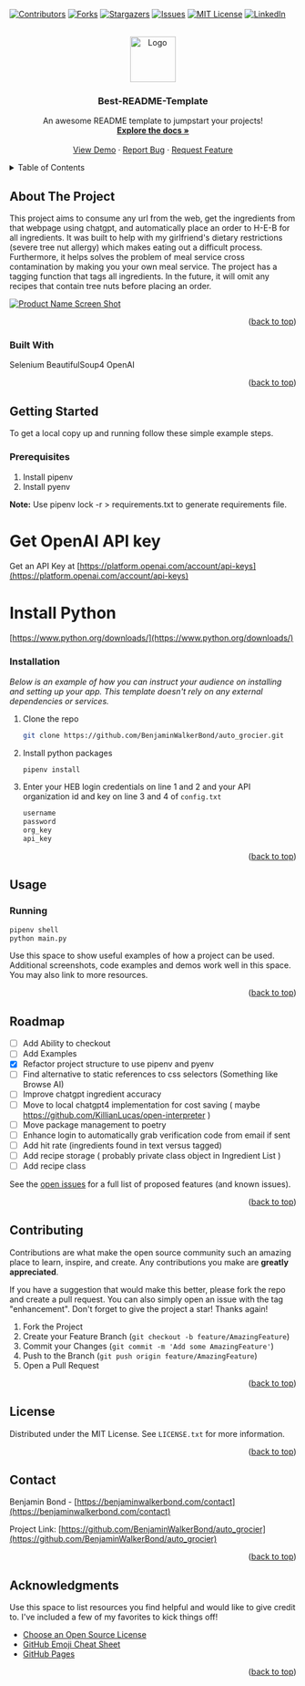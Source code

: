 <!-- Improved compatibility of back to top link: See: https://github.com/BenjaminWalkerBond/auto_grocier/pull/73 -->
<a name="readme-top"></a>
<!--
*** Thanks for checking out the Best-README-Template. If you have a suggestion
*** that would make this better, please fork the repo and create a pull request
*** or simply open an issue with the tag "enhancement".
*** Don't forget to give the project a star!
*** Thanks again! Now go create something AMAZING! :D
-->



<!-- PROJECT SHIELDS -->
<!--
*** I'm using markdown "reference style" links for readability.
*** Reference links are enclosed in brackets [ ] instead of parentheses ( ).
*** See the bottom of this document for the declaration of the reference variables
*** for contributors-url, forks-url, etc. This is an optional, concise syntax you may use.
*** https://www.markdownguide.org/basic-syntax/#reference-style-links
-->
[![Contributors][contributors-shield]][contributors-url]
[![Forks][forks-shield]][forks-url]
[![Stargazers][stars-shield]][stars-url]
[![Issues][issues-shield]][issues-url]
[![MIT License][license-shield]][license-url]
[![LinkedIn][linkedin-shield]][linkedin-url]



<!-- PROJECT LOGO -->
<br />
<div align="center">
  <a href="https://github.com/BenjaminWalkerBond/auto_grocier">
    <img src="images/logo.png" alt="Logo" width="80" height="80">
  </a>

  <h3 align="center">Best-README-Template</h3>

  <p align="center">
    An awesome README template to jumpstart your projects!
    <br />
    <a href="https://github.com/BenjaminWalkerBond/auto_grocier"><strong>Explore the docs »</strong></a>
    <br />
    <br />
    <a href="https://github.com/BenjaminWalkerBond/auto_grocier">View Demo</a>
    ·
    <a href="https://github.com/BenjaminWalkerBond/auto_grocier/issues">Report Bug</a>
    ·
    <a href="https://github.com/BenjaminWalkerBond/auto_grocier/issues">Request Feature</a>
  </p>
</div>



<!-- TABLE OF CONTENTS -->
<details>
  <summary>Table of Contents</summary>
  <ol>
    <li>
      <a href="#about-the-project">About The Project</a>
      <ul>
        <li><a href="#built-with">Built With</a></li>
      </ul>
    </li>
    <li>
      <a href="#getting-started">Getting Started</a>
      <ul>
        <li><a href="#prerequisites">Prerequisites</a></li>
        <li><a href="#installation">Installation</a></li>
      </ul>
    </li>
    <li><a href="#usage">Usage</a></li>
    <li><a href="#roadmap">Roadmap</a></li>
    <li><a href="#contributing">Contributing</a></li>
    <li><a href="#license">License</a></li>
    <li><a href="#contact">Contact</a></li>
    <li><a href="#acknowledgments">Acknowledgments</a></li>
  </ol>
</details>



<!-- ABOUT THE PROJECT -->
## About The Project

This project aims to consume any url from the web, get the ingredients from that webpage using chatgpt, 
and automatically place an order to H-E-B for all ingredients. It was built to help with my girlfriend's dietary restrictions (severe tree nut allergy) which makes
eating out a difficult process. Furthermore, it helps solves the problem of meal service cross contamination by making you your own meal service. The project has a tagging function that tags all ingredients. In the future, it will omit any recipes that contain tree nuts before placing an order.

[![Product Name Screen Shot][product-screenshot]](https://example.com)




<p align="right">(<a href="#readme-top">back to top</a>)</p>



### Built With

Selenium
BeautifulSoup4
OpenAI



<p align="right">(<a href="#readme-top">back to top</a>)</p>



<!-- GETTING STARTED -->
## Getting Started

To get a local copy up and running follow these simple example steps.

### Prerequisites

1. Install pipenv
2. Install pyenv

**Note:** Use pipenv lock -r > requirements.txt to generate requirements file.

# Get OpenAI API key
Get an API Key at [https://platform.openai.com/account/api-keys](https://platform.openai.com/account/api-keys)

# Install Python 
[https://www.python.org/downloads/](https://www.python.org/downloads/)


### Installation

_Below is an example of how you can instruct your audience on installing and setting up your app. This template doesn't rely on any external dependencies or services._


1. Clone the repo
   ```sh
   git clone https://github.com/BenjaminWalkerBond/auto_grocier.git
   ```
2. Install python packages
   ```sh
   pipenv install
   ```
3. Enter your HEB login credentials on line 1 and 2 and your API organization id and key on line 3 and 4 of `config.txt`
   ```js
   username
   password
   org_key
   api_key
   ```

<p align="right">(<a href="#readme-top">back to top</a>)</p>



<!-- USAGE EXAMPLES -->
## Usage

### Running
```sh
pipenv shell
python main.py
```

Use this space to show useful examples of how a project can be used. Additional screenshots, code examples and demos work well in this space. You may also link to more resources.

<!-- _For more examples, please refer to the [Documentation](https://example.com)_ -->

<p align="right">(<a href="#readme-top">back to top</a>)</p>



<!-- ROADMAP -->
## Roadmap

- [ ] Add Ability to checkout
- [ ] Add Examples
- [X] Refactor project structure to use pipenv and pyenv
- [ ] Find alternative to static references to css selectors (Something like Browse AI)
- [ ] Improve chatgpt ingredient accuracy
- [ ] Move to local chatgpt4 implementation for cost saving ( maybe https://github.com/KillianLucas/open-interpreter )
- [ ] Move package management to poetry
- [ ] Enhance login to automatically grab verification code from email if sent
- [ ] Add hit rate (ingredients found in text versus tagged)
- [ ] Add recipe storage ( probably private class object in Ingredient List )
- [ ] Add recipe class

See the [open issues](https://github.com/BenjaminWalkerBond/auto_grocier/issues) for a full list of proposed features (and known issues).

<p align="right">(<a href="#readme-top">back to top</a>)</p>



<!-- CONTRIBUTING -->
## Contributing

Contributions are what make the open source community such an amazing place to learn, inspire, and create. Any contributions you make are **greatly appreciated**.

If you have a suggestion that would make this better, please fork the repo and create a pull request. You can also simply open an issue with the tag "enhancement".
Don't forget to give the project a star! Thanks again!

1. Fork the Project
2. Create your Feature Branch (`git checkout -b feature/AmazingFeature`)
3. Commit your Changes (`git commit -m 'Add some AmazingFeature'`)
4. Push to the Branch (`git push origin feature/AmazingFeature`)
5. Open a Pull Request

<p align="right">(<a href="#readme-top">back to top</a>)</p>



<!-- LICENSE -->
## License

Distributed under the MIT License. See `LICENSE.txt` for more information.

<p align="right">(<a href="#readme-top">back to top</a>)</p>



<!-- CONTACT -->
## Contact

Benjamin Bond - [https://benjaminwalkerbond.com/contact](https://benjaminwalkerbond.com/contact)

Project Link: [https://github.com/BenjaminWalkerBond/auto_grocier](https://github.com/BenjaminWalkerBond/auto_grocier)

<p align="right">(<a href="#readme-top">back to top</a>)</p>



<!-- ACKNOWLEDGMENTS -->
## Acknowledgments

Use this space to list resources you find helpful and would like to give credit to. I've included a few of my favorites to kick things off!

* [Choose an Open Source License](https://choosealicense.com)
* [GitHub Emoji Cheat Sheet](https://www.webpagefx.com/tools/emoji-cheat-sheet)
* [GitHub Pages](https://pages.github.com)

<p align="right">(<a href="#readme-top">back to top</a>)</p>



<!-- MARKDOWN LINKS & IMAGES -->
<!-- https://www.markdownguide.org/basic-syntax/#reference-style-links -->
[contributors-shield]: https://img.shields.io/github/contributors/BenjaminWalkerBond/auto_grocier.svg?style=for-the-badge
[contributors-url]: https://github.com/BenjaminWalkerBond/auto_grocier/graphs/contributors
[forks-shield]: https://img.shields.io/github/forks/BenjaminWalkerBond/auto_grocier.svg?style=for-the-badge
[forks-url]: https://github.com/BenjaminWalkerBond/auto_grocier/network/members
[stars-shield]: https://img.shields.io/github/stars/BenjaminWalkerBond/auto_grocier.svg?style=for-the-badge
[stars-url]: https://github.com/BenjaminWalkerBond/auto_grocier/stargazers
[issues-shield]: https://img.shields.io/github/issues/BenjaminWalkerBond/auto_grocier.svg?style=for-the-badge
[issues-url]: https://github.com/BenjaminWalkerBond/auto_grocier/issues
[license-shield]: https://img.shields.io/github/license/BenjaminWalkerBond/auto_grocier.svg?style=for-the-badge
[license-url]: https://github.com/BenjaminWalkerBond/auto_grocier/blob/master/LICENSE.txt
[linkedin-shield]: https://img.shields.io/badge/-LinkedIn-black.svg?style=for-the-badge&logo=linkedin&colorB=555
[linkedin-url]: https://linkedin.com/in/othneildrew
[product-screenshot]: images/screenshot.png
[chatgpt-url]: https://openai.com/blog/chatgpt